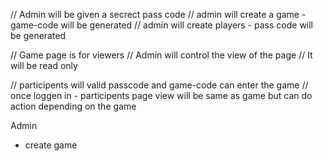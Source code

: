 // Admin will be given a secrect pass code
// admin will create a game - game-code will be generated
// admin will create players - pass code will be generated


// Game page is for viewers
// Admin will control the view of the page
// It will be read only

// participents will valid passcode and game-code can enter the game
// once loggen in - participents page view will be same as game but can do action depending on the game



Admin

- create game